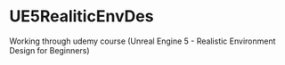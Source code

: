 # UE5RealiticEnvDes
Working through udemy course (Unreal Engine 5 - Realistic Environment Design for Beginners)
